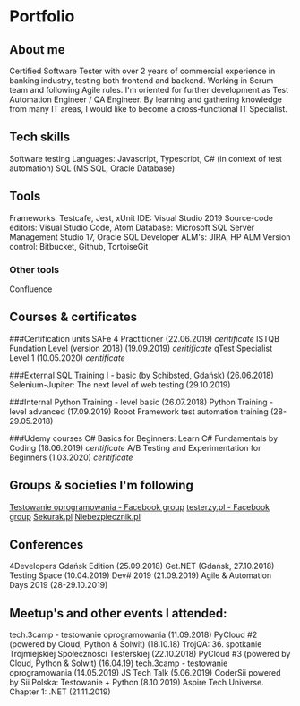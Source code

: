 # Portfolio

## About me
Certified Software Tester with over 2 years of commercial experience in banking industry, testing both frontend and backend. Working in Scrum team and following Agile rules. I'm oriented for further development as Test Automation Engineer / QA Engineer. By learning and gathering knowledge from many IT areas, I would like to become a cross-functional IT Specialist.

## Tech skills
Software testing
Languages: Javascript, Typescript, C# (in context of test automation)
SQL (MS SQL, Oracle Database)

## Tools
Frameworks: Testcafe, Jest, xUnit
IDE: Visual Studio 2019
Source-code editors: Visual Studio Code, Atom
Database: Microsoft SQL Server Management Studio 17, Oracle SQL Developer
ALM's: JIRA, HP ALM
Version control: Bitbucket, Github, TortoiseGit

### Other tools
Confluence

## Courses & certificates
###Certification units
SAFe 4 Practitioner (22.06.2019) _ceritificate_
ISTQB Fundation Level (version 2018) (19.09.2019) _ceritificate_
qTest Specialist Level 1 (10.05.2020) _ceritificate_

###External
SQL Training I - basic (by Schibsted, Gdańsk) (26.06.2018)
Selenium-Jupiter: The next level of web testing (29.10.2019)

###Internal
Python Training - level basic (26.07.2018)
Python Training - level advanced (17.09.2019)
Robot Framework test automation training (28-29.05.2018)

###Udemy courses
C# Basics for Beginners: Learn C# Fundamentals by Coding (18.06.2019) _ceritificate_
A/B Testing and Experimentation for Beginners (1.03.2020) _ceritificate_

## Groups & societies I'm following
[Testowanie oprogramowania - Facebook group](https://www.facebook.com/groups/TestowanieOprogramowania/)
[testerzy.pl -  Facebook group](https://www.facebook.com/testerzy/)
[Sekurak.pl](https://sekurak.pl/)
[Niebezpiecznik.pl](https://niebezpiecznik.pl/)

## Conferences
4Developers Gdańsk Edition (25.09.2018)
Get.NET (Gdańsk, 27.10.2018)
Testing Space (10.04.2019)
Dev# 2019 (21.09.2019)
Agile & Automation Days 2019 (28-29.10.2019)

## Meetup's and other events I attended:
tech.3camp - testowanie oprogramowania (11.09.2018)
PyCloud #2 (powered by Cloud, Python & Solwit) (18.10.18)
TrojQA: 36. spotkanie Trójmiejskiej Społeczności Testerskiej (22.10.2018)
PyCloud #3 (powered by Cloud, Python & Solwit) (16.04.19)
tech.3camp - testowanie oprogramowania (14.05.2019)
JS Tech Talk (5.06.2019)
CoderSii powered by Sii Polska: Testowanie + Python (8.10.2019)
Aspire Tech Universe. Chapter 1: .NET (21.11.2019)


